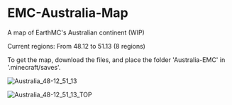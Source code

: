 # EMC-Australia-Map
A map of EarthMC's Australian continent (WIP)

Current regions:
  From 48.12 to 51.13 (8 regions)

To get the map, download the files, and place the folder 'Australia-EMC' in '.minecraft/saves'.

![Australia_48-12_51_13](https://user-images.githubusercontent.com/84342903/181297328-b0d80629-4977-4309-bf04-e761dc434fd6.png)

![Australia_48-12_51_13_TOP](https://user-images.githubusercontent.com/84342903/181296285-4c607bea-7c3b-49c2-bd3a-6f3afe727979.png)
